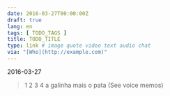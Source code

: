 ```yaml
---
date: 2016-03-27T00:00:00Z
draft: true
lang: en
tags: [ TODO_TAGS ]
title: TODO_TITLE
type: link # image quote video text audio chat
via: "[Who](http://example.com)"
---
```


2016-03-27
> 1 2 3 4 a galinha mais o pata (See voice memos)



